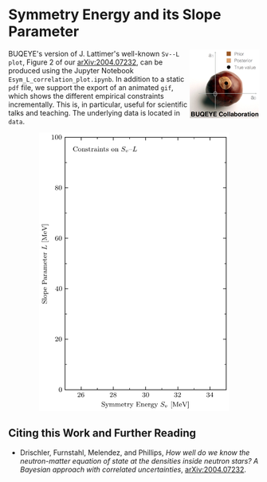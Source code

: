 # Symmetry Energy and its Slope Parameter

<img align="right" width="140" src="../../logos/buqeye_logo_web.png">

BUQEYE's version of J. Lattimer's well-known `Sv--L plot`, Figure 2 of our
[arXiv:2004.07232](https://arxiv.org/abs/2004.07232), can be produced using the
Jupyter Notebook `Esym_L_correlation_plot.ipynb`. In addition to
a static `pdf` file, we support the export of an animated `gif`, which shows the
different empirical constraints incrementally. This is, in particular, useful
for scientific talks and teaching. The underlying data is located in `data`.

<p align="center">
  <img width="380" src="incremental_plots/Esym_L_correlation_animated.gif">
</p>


## Citing this Work and Further Reading

* Drischler, Furnstahl, Melendez, and Phillips, _How well do we know the neutron-matter equation of state at the densities
inside neutron stars? A Bayesian approach with correlated uncertainties_, [arXiv:2004.07232](https://arxiv.org/abs/2004.07232).


[buqeye]:https://buqeye.github.io/ "to the website of the BUQEYE collaboration"
[gsum]:https://github.com/buqeye/gsum "to the gsum's github repository"
[shortPaper]: https://buqeye.github.io/
[longPaper]: https://buqeye.github.io/
